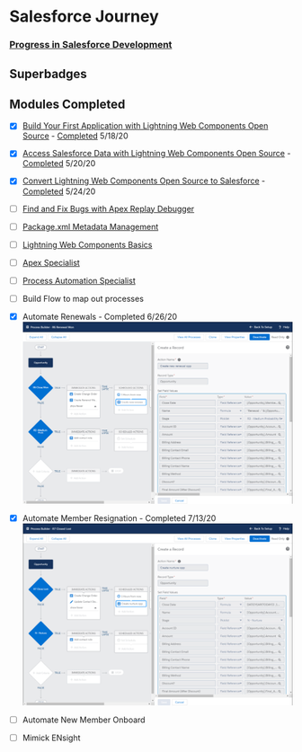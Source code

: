 # Salesforce Journey
### [Progress in Salesforce Development](https://trailblazer.me/id/jc27)
## Superbadges

## Modules Completed
- [X] [Build Your First Application with Lightning Web Components Open Source](https://trailhead.salesforce.com/content/learn/projects/build-your-first-app-with-lightning-web-components-open-source?&utm_source=trailhead&utm_medium=web-landing-page&utm_campaign=salesforce_javascript_developers&utm_content=lwc_open_source_trailhead_project) - [Completed](https://github.com/jackmchou/sfquickstart/pull/8) 5/18/20

- [X] [Access Salesforce Data with Lightning Web Components Open Source](https://trailhead.salesforce.com/en/content/learn/projects/access-salesforce-data-with-lightning-web-components-open-source?trail_id=build-apps-lightning-web-components-open-source) - [Completed](https://github.com/jackmchou/sfquickstart/pull/10) 5/20/20

- [X] [Convert Lightning Web Components Open Source to Salesforce](https://trailhead.salesforce.com/en/content/learn/projects/convert-lightning-web-components-open-source-to-salesforce?trail_id=build-apps-lightning-web-components-open-source) - [Completed](https://github.com/jackmchou/sfquickstart/pull/12) 5/24/20

- [ ] [Find and Fix Bugs with Apex Replay Debugger](https://trailhead.salesforce.com/en/content/learn/projects/find-and-fix-bugs-with-apex-replay-debugger)
- [ ] [Package.xml Metadata Management](https://trailhead.salesforce.com/en/content/learn/modules/package-xml)

- [ ] [Lightning Web Components Basics](https://trailhead.salesforce.com/en/content/learn/modules/lightning-web-components-basics)

- [ ] [Apex Specialist](https://trailhead.salesforce.com/en/content/learn/superbadges/superbadge_apex)

- [ ] [Process Automation Specialist](https://trailhead.salesforce.com/en/content/learn/superbadges/superbadge_process_automation)

- [ ] Build Flow to map out processes
- [X] Automate Renewals - Completed 6/26/20 ![Auto Renewal](images/autorenewal.png) 
- [X] Automate Member Resignation - Completed 7/13/20 ![Auto Resign](images/autoresign.png)
- [ ] Automate New Member Onboard
- [ ] Mimick ENsight
